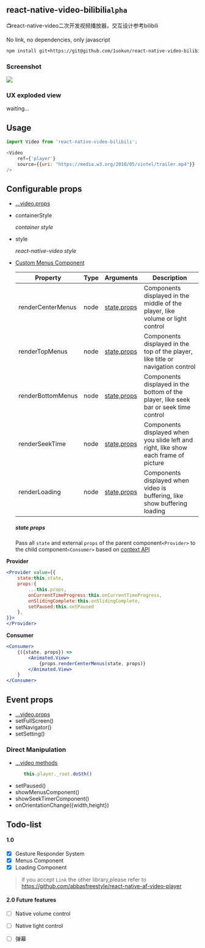 ## react-native-video-bilibili`alpha`
📺react-native-video二次开发视频播放器，交互设计参考bilibili

No link, no dependencies, only javascript

```bash
npm install git+https://git@github.com/1uokun/react-native-video-bilibili.git
```

### Screenshot
<img src="https://github.com/1uokun/react-native-video-bilibili/blob/master/screenshot/overview.png">

### UX exploded view
waiting...

## Usage

```javascript
import Video from 'react-native-video-bilibili';

<Video
    ref={'player'}
    source={{uri: "https://media.w3.org/2010/05/sintel/trailer.mp4"}}
/>
```

## Configurable props

 * [...video.props][1]
 * containerStyle
    
   *container style*
 * style
   
   *react-native-video style*
 * [Custom Menus Component](#custom-menus-component)
    
    |Property|Type|Arguments|Description|
    |----|----|----|----|
    |renderCenterMenus|node|[state,props](#state-props)|Components displayed in the middle of the player, like volume or light control|
    |renderTopMenus|node|[state,props](#state-props)|Components displayed in the top of the player, like title or navigation control|
    |renderBottomMenus|node|[state,props](#state-props)|Components displayed in the bottom of the player, like seek bar or seek time control|
    |renderSeekTime|node|[state,props](#state-props)|Components displayed when you slide left and right, like show each frame of picture|
    |renderLoading|node|[state,props](#state-props)|Components displayed when video is buffering, like show buffering loading|

    ##### state props
    Pass all `state` and external `props` of the parent component`<Provider>` to the child component`<Consumer>` based on [context API][4]

**Provider**
```jsx harmony
<Provider value={{
    state:this.state,
    props:{
        ...this.props,
        onCurrentTimeProgress:this.onCurrentTimeProgress,
        onSlidingComplete:this.onSlidingComplete,
        setPaused:this.setPaused
    },
}}>
</Provider>
```

**Consumer**
```jsx harmony
<Consumer>
    {({state, props}) =>
        <Animated.View>
            {props.renderCenterMenus(state, props)}
        </Animated.View>
    }
</Consumer>
```
## Event props
 - [...video.props][2]
 - setFullScreen()
 - setNavigator()
 - setSetting()
 
### Direct Manipulation
 - [...video methods][3]
    ```javascript
       this.player._root.doSth()
    ```
 - setPaused()
 - showMenusComponent()
 - showSeekTimerComponent()
 - onOrientationChange({width,height})
 
## Todo-list

#### 1.0

 - [x] Gesture Responder System
 - [x] Menus Component
 - [x] Loading Component
 
> if you accept `Link` the other library,please refer to 
> https://github.com/abbasfreestyle/react-native-af-video-player

#### 2.0 Future features

 - [ ] Native volume control
 - [ ] Native light control
 - [ ] 弹幕



  [1]: https://github.com/react-native-community/react-native-video#configurable-props
  [2]: https://github.com/react-native-community/react-native-video#event-props
  [3]: https://github.com/react-native-community/react-native-video#methods-1
  [4]: https://reactjs.org/docs/context.html
